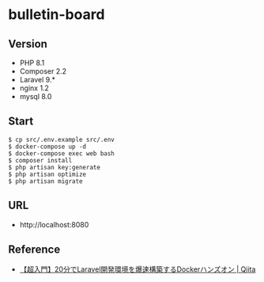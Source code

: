 # bulletin-board

## Version
- PHP 8.1
- Composer 2.2
- Laravel 9.*
- nginx 1.2
- mysql 8.0

## Start
```shell
$ cp src/.env.example src/.env
$ docker-compose up -d
$ docker-compose exec web bash
$ composer install
$ php artisan key:generate
$ php artisan optimize
$ php artisan migrate
```

## URL
- http://localhost:8080

## Reference
- [【超入門】20分でLaravel開発環境を爆速構築するDockerハンズオン | Qiita](https://qiita.com/ucan-lab/items/56c9dc3cf2e6762672f4)